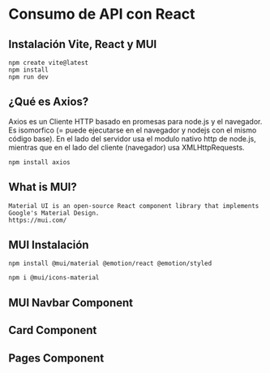 # Consumo de API con React
## Instalación Vite, React y MUI
```
npm create vite@latest
npm install
npm run dev
```
## ¿Qué es Axios?
Axios es un Cliente HTTP basado en promesas para node.js y el navegador. Es isomorfico (= puede ejecutarse en el navegador y nodejs con el mismo código base). En el lado del servidor usa el modulo nativo http de node.js, mientras que en el lado del cliente (navegador) usa XMLHttpRequests.
```
npm install axios
```
## What is MUI?
```
Material UI is an open-source React component library that implements Google's Material Design.
https://mui.com/
```
## MUI Instalación
```
npm install @mui/material @emotion/react @emotion/styled
```
```
npm i @mui/icons-material
```
## MUI Navbar Component
## Card Component
## Pages Component

